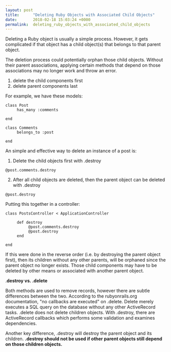 ```yaml
---
layout: post
title:      "Deleting Ruby Objects with Associated Child Objects"
date:       2018-02-18 15:03:24 +0000
permalink:  deleting_ruby_objects_with_associated_child_objects
---
```



Deleting a Ruby object is usually a simple process.  However, it gets complicated if that object has a child object(s) that belongs to that parent object.

The deletion process could potentially orphan those child objects.  Without their parent associations, applying certain methods that depend on those associations may no longer work and throw an error.

1. delete the child components first
2. delete parent components last

For example, we have these models:

```
class Post
     has_many :comments

end

class Comments
     belongs_to :post

end
```

An simple and effective way to delete an instance of a post is:

1) Delete the child objects first with .destroy

`@post.comments.destroy`

2) After all child objects are deleted, then the parent object can be deleted with .destroy

`@post.destroy`

Putting this together in a controller:

```
class PostsController < ApplicationController

     def destroy
          @post.comments.destroy
          @post.destroy
     end

end
```

If this were done in the reverse order (i.e. by destroying the parent object first), then its children without any other parents, will be orphaned since the parent object no longer exists.  Those child components may have to be deleted by other means or associated with another parent object.
 
.**destroy vs. .delete**

Both methods are used to remove records, however there are subtle differences between the two.  According to the rubyonrails.org documentation, "no callbacks are executed" on .delete. Delete merely executes a SQL query on the database without any other ActiveRecord tasks. .delete does not delete children objects.  With .destroy, there are ActiveRecord callbacks which performs some validation and examines dependencies.  

Another key difference, .destroy will destroy the parent object and its children.  **.destroy should not be used if other parent objects still depend on those children objects.**
